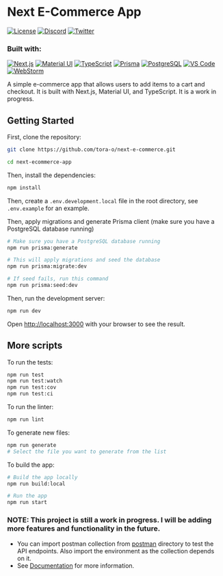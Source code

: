 # Next E-Commerce App

[![License](https://img.shields.io/badge/License-MIT-green)](https://opensource.org/licenses/MIT)
[![Discord](https://img.shields.io/badge/Discord-5865F2?logo=discord&logoColor=white)](https://discordapp.com/users/738982726392217611)
[![Twitter](https://img.shields.io/badge/Twitter-1DA1F2?logo=twitter&logoColor=white&style=flat)](https://twitter.com/notlaww_)

### Built with:

[![Next.js](https://img.shields.io/badge/next.js-000000?style=for-the-badge&logo=nextdotjs&logoColor=white)](https://nextjs.org/)
[![Material UI](https://img.shields.io/badge/Material%20UI-0081CB?style=for-the-badge&logo=material-ui&logoColor=white)](https://material-ui.com/)
[![TypeScript](https://img.shields.io/badge/TypeScript-007ACC?style=for-the-badge&logo=typescript&logoColor=white)](https://www.typescriptlang.org/)
[![Prisma](https://img.shields.io/badge/Prisma-2D3748?style=for-the-badge&logo=prisma&logoColor=white)](https://www.prisma.io/)
[![PostgreSQL](https://img.shields.io/badge/PostgreSQL-316192?style=for-the-badge&logo=postgresql&logoColor=white)](https://www.postgresql.org/)
[![VS Code](https://img.shields.io/badge/VSCode-0078D4?style=for-the-badge&logo=visual%20studio%20code&logoColor=white)](https://code.visualstudio.com/)
[![WebStorm](https://img.shields.io/badge/WebStorm-000000?style=for-the-badge&logo=webstorm&logoColor=white)](https://www.jetbrains.com/webstorm/)

A simple e-commerce app that allows users to add items to a cart and checkout. It is built with Next.js, Material UI,
and TypeScript. It is a work in progress.

## Getting Started

First, clone the repository:

```bash
git clone https://github.com/tora-o/next-e-commerce.git

cd next-ecommerce-app
```

Then, install the dependencies:

```bash
npm install
```

Then, create a `.env.development.local` file in the root directory, see `.env.example` for an example.

Then, apply migrations and generate Prisma client (make sure you have a PostgreSQL database running)

```bash
# Make sure you have a PostgreSQL database running
npm run prisma:generate

# This will apply migrations and seed the database
npm run prisma:migrate:dev

# If seed fails, run this command
npm run prisma:seed:dev
```

Then, run the development server:

```bash
npm run dev
```

Open [http://localhost:3000](http://localhost:3000) with your browser to see the result.

## More scripts

To run the tests:

```bash
npm run test
npm run test:watch
npm run test:cov
npm run test:ci
```

To run the linter:

```bash
npm run lint
```

To generate new files:

```bash
npm run generate
# Select the file you want to generate from the list
```

To build the app:

```bash
# Build the app locally
npm run build:local

# Run the app
npm run start
```

### NOTE: This project is still a work in progress. I will be adding more features and functionality in the future.
- You can import postman collection from [postman](./postman) directory to test the API endpoints. Also import the environment as the collection depends on it.
- See [Documentation](./docs/README.md) for more information.



